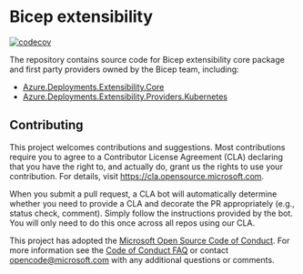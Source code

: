 # Bicep extensibility

[![codecov](https://codecov.io/bb/bicep-extensibility/branch/main/graph/badge.svg)](https://codecov.io/gh/bicep-extensibility)

The repository contains source code for Bicep extensibility core package and first party providers owned by the Bicep team, including:
- [Azure.Deployments.Extensibility.Core](src/Azure.Deployments.Extensibility.Core/)
- [Azure.Deployments.Extensibility.Providers.Kubernetes](src/Azure.Deployments.Extensibility.Providers.Kubernetes/)

## Contributing

This project welcomes contributions and suggestions.  Most contributions require you to agree to a
Contributor License Agreement (CLA) declaring that you have the right to, and actually do, grant us
the rights to use your contribution. For details, visit https://cla.opensource.microsoft.com.

When you submit a pull request, a CLA bot will automatically determine whether you need to provide
a CLA and decorate the PR appropriately (e.g., status check, comment). Simply follow the instructions
provided by the bot. You will only need to do this once across all repos using our CLA.

This project has adopted the [Microsoft Open Source Code of Conduct](https://opensource.microsoft.com/codeofconduct/).
For more information see the [Code of Conduct FAQ](https://opensource.microsoft.com/codeofconduct/faq/) or
contact [opencode@microsoft.com](mailto:opencode@microsoft.com) with any additional questions or comments.
